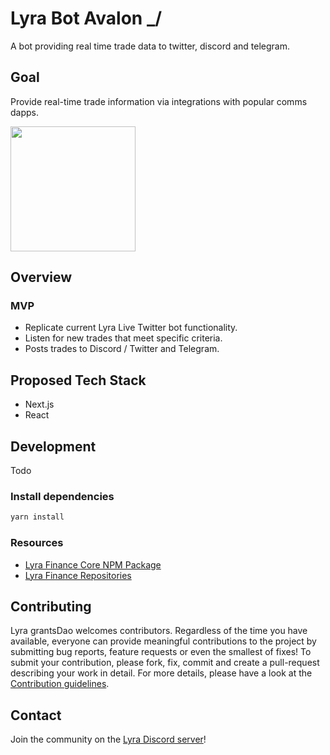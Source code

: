 # Lyra Bot Avalon \_/

A bot providing real time trade data to twitter, discord and telegram.

## Goal

Provide real-time trade information via integrations with popular comms dapps.

<img src="lyra-telegram.jpg" width="200">

## Overview

### MVP

- Replicate current Lyra Live Twitter bot functionality.
- Listen for new trades that meet specific criteria.
- Posts trades to Discord / Twitter and Telegram.

## Proposed Tech Stack

- Next.js
- React

## Development

Todo

### Install dependencies

```bash
yarn install
```

### Resources

- [Lyra Finance Core NPM Package](https://www.npmjs.com/package/@lyrafinance/protocol)
- [Lyra Finance Repositories](https://github.com/lyra-finance)

## Contributing

Lyra grantsDao welcomes contributors. Regardless of the time you have available, everyone can provide meaningful contributions to the project by submitting bug reports, feature requests or even the smallest of fixes! To submit your contribution, please fork, fix, commit and create a pull-request describing your work in detail. For more details, please have a look at the [Contribution guidelines](https://github.com/Lyra-Grants/docs/blob/main/CONTRIBUTING.md).

## Contact

Join the community on the [Lyra Discord server](https://https://discord.gg/lyra)!
